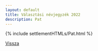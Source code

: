 ```yaml
---
layout: default
title: Választási névjegyzék 2022
description: Pat
---
```


{% include settlementHTMLs/Pat.html %}

[Vissza](./)